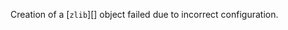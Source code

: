 
Creation of a [`zlib`][] object failed due to incorrect configuration.

























































